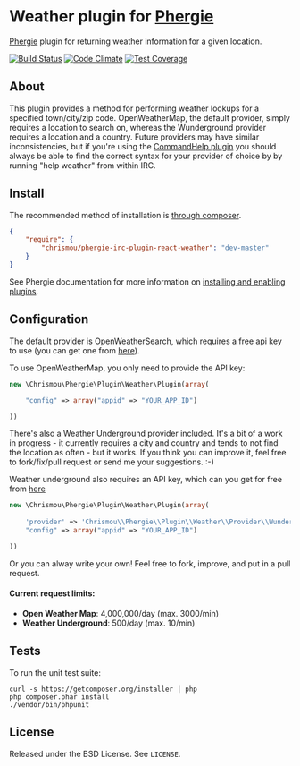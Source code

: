 # Weather plugin for [Phergie](http://github.com/phergie/phergie-irc-bot-react/)

[Phergie](http://github.com/phergie/phergie-irc-bot-react/) plugin for returning weather information for a given location.

[![Build Status](https://travis-ci.org/chrismou/phergie-irc-plugin-react-weather.svg)](https://travis-ci.org/chrismou/phergie-irc-plugin-react-weather)
[![Code Climate](https://codeclimate.com/github/chrismou/phergie-irc-plugin-react-weather/badges/gpa.svg)](https://codeclimate.com/github/chrismou/phergie-irc-plugin-react-weather)
[![Test Coverage](https://codeclimate.com/github/chrismou/phergie-irc-plugin-react-weather/badges/coverage.svg)](https://codeclimate.com/github/chrismou/phergie-irc-plugin-react-weather)

## About
This plugin provides a method for performing weather lookups for a specified town/city/zip code. OpenWeatherMap, the default provider, simply requires a location to search on,
whereas the Wunderground provider requires a location and a country. Future providers may have similar inconsistencies, but if you're using the 
[CommandHelp plugin](https://github.com/phergie/phergie-irc-plugin-react-commandhelp) you should always be able to find the correct syntax for your provider of choice by by running 
"help weather" from within IRC.

## Install

The recommended method of installation is [through composer](http://getcomposer.org).

```JSON
{
    "require": {
        "chrismou/phergie-irc-plugin-react-weather": "dev-master"
    }
}
```

See Phergie documentation for more information on
[installing and enabling plugins](https://github.com/phergie/phergie-irc-bot-react/wiki/Usage#plugins).

## Configuration

The default provider is OpenWeatherSearch, which requires a free api key to use (you can get one from 
[here](http://openweathermap.org/appid)).

To use OpenWeatherMap, you only need to provide the API key:

```php
new \Chrismou\Phergie\Plugin\Weather\Plugin(array(

    "config" => array("appid" => "YOUR_APP_ID")

))
```

There's also a Weather Underground provider included. It's a bit of a work in progress - it currently requires a city and country and tends to not find 
the location as often - but it works.  If you think you can improve it, feel free to fork/fix/pull request or send me your suggestions. :-)

Weather underground also requires an API key, which can you get for free from [here](http://www.wunderground.com/weather/api/)

```php
new \Chrismou\Phergie\Plugin\Weather\Plugin(array(
	
	'provider' => 'Chrismou\\Phergie\\Plugin\\Weather\\Provider\\Wunderground',
    "config" => array("appid" => "YOUR_APP_ID")

))
```
Or you can alway write your own! Feel free to fork, improve, and put in a pull request.

#### Current request limits:
* **Open Weather Map**: 4,000,000/day (max. 3000/min)
* **Weather Underground**: 500/day (max. 10/min)

## Tests

To run the unit test suite:

```
curl -s https://getcomposer.org/installer | php
php composer.phar install
./vendor/bin/phpunit
```

## License

Released under the BSD License. See `LICENSE`.
